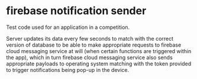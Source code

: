 # firebase notification sender
 Test code used for an application in a competition.
 
Server updates its data every few seconds to match with the correct version of database to be able to make appropriate requests to firebase cloud messaging service at will (when certain functions are triggered within the app), which in turn firebase cloud messaging service also sends appropriate payloads to operating system matching with the token provided to trigger notifications being pop-up in the device.

